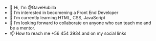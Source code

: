 - 👋 Hi, I’m @GaveHubilla
- 👀 I’m interested in becomening a Front End Developer
- 🌱 I’m currently learning HTML, CSS, JavaScript
- 💞️ I’m looking forward to collaborate on anyone who can teach me and be a mentor.
- 📫 How to reach me +56 454 3934 and on my social links

<!---
GaveHubilla/GaveHubilla is a ✨ special ✨ repository because its `README.md` (this file) appears on your GitHub profile.
You can click the Preview link to take a look at your changes.
--->
